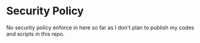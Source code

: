 # Security Policy
No security policy enforce in here so far as I don't plan to publish my codes and scripts in this repo.
